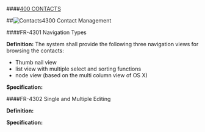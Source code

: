 ####[400 CONTACTS](https://github.com/massiveart/sulu-docs/tree/master/system-requirements/400-contacts "400 CONTACTS")

##![Contacts](https://raw.github.com/massiveart/sulu-docs/master/system-requirements/images/contacts.png)4300 Contact Management

####FR-4301 Navigation Types

**Definition:**
The system shall provide the following three navigation views for browsing the contacts:
* Thumb nail view
* list view with multiple select and sorting functions
* node view (based on the multi column view of OS X)

**Specification:**


####FR-4302 Single and Multiple Editing

**Definition:**

**Specification:**